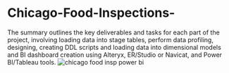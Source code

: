 # Chicago-Food-Inspections-
The summary outlines the key deliverables and tasks for each part of the project, involving loading data into stage tables, perform data profiling, designing, creating DDL scripts and loading data into dimensional models and BI dashboard creation using Alteryx, ER/Studio or Navicat, and Power BI/Tableau tools.
![chicago food insp power bi](https://github.com/SaneelTare/Chicago-Food-Inspections-/assets/90349506/719acd54-7347-4648-ad6a-660b013bb5d4)
